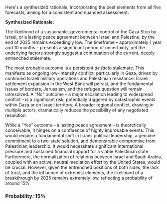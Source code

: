 Here's a synthesized rationale, incorporating the best elements from all five forecasts, aiming for a consistent and nuanced assessment:

**Synthesized Rationale:**

The likelihood of a sustainable, governmental control of the Gaza Strip by Israel, or a lasting peace agreement between Israel and Palestine, by the end of 2025 remains exceedingly low.  The timeframe – approximately 1 year and 10 months – presents a significant period of uncertainty, yet the underlying factors strongly suggest a continuation of the current, deeply entrenched stalemate.

The most probable outcome is a persistent *de facto* stalemate. This manifests as ongoing low-intensity conflict, particularly in Gaza, driven by continued Israeli military operations and Palestinian resistance.  Israeli settlement expansion in the West Bank will persist, and the fundamental issues of borders, Jerusalem, and the refugee question will remain unresolved.  A “No” outcome – a major escalation leading to widespread conflict – is a significant risk, potentially triggered by catastrophic events within Gaza or on Israeli territory. A broader regional conflict, drawing in multiple actors, dramatically reduces the possibility of any negotiated resolution. 

While a “Yes” outcome – a lasting peace agreement – is theoretically conceivable, it hinges on a confluence of highly improbable events. This would require a fundamental shift in Israeli political leadership, a genuine commitment to a two-state solution, and demonstrable compromise from Palestinian leadership. It would necessitate significant international pressure and sustained financial support for a viable Palestinian state.  Furthermore, the normalization of relations between Israel and Saudi Arabia, coupled with an active, neutral mediation effort by the United States, would be crucial.  However, given the entrenched positions of both sides, the lack of trust, and the influence of extremist elements, the likelihood of a breakthrough by 2025 remains extremely low, reflecting a probability of around 15%.

### Probability: 15%